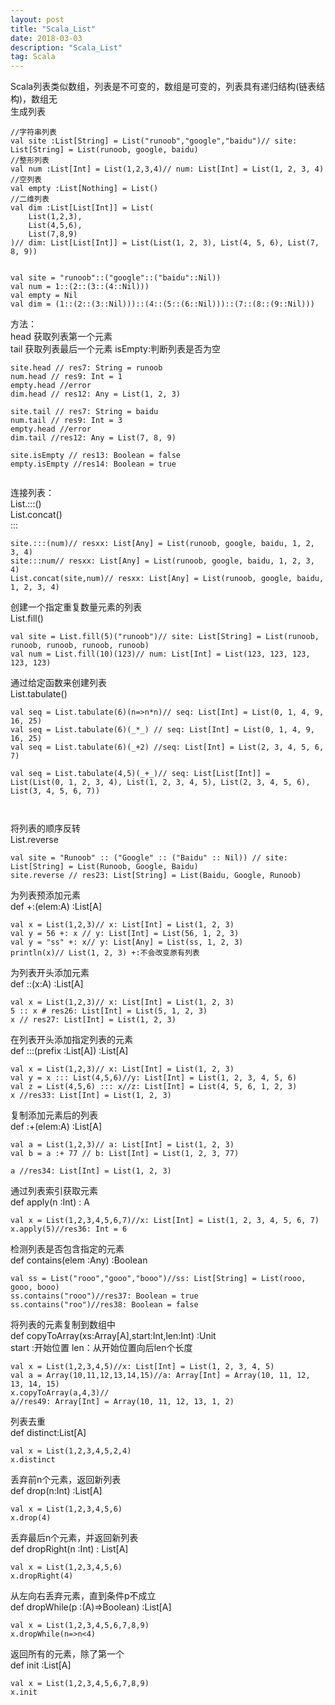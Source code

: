 ```yaml
---
layout: post
title: "Scala_List"
date: 2018-03-03
description: "Scala_List"
tag: Scala
--- 
```

Scala列表类似数组，列表是不可变的，数组是可变的，列表具有递归结构(链表结构)，数组无  
生成列表

```
//字符串列表
val site :List[String] = List("runoob","google","baidu")// site: List[String] = List(runoob, google, baidu)
//整形列表
val num :List[Int] = List(1,2,3,4)// num: List[Int] = List(1, 2, 3, 4)
//空列表
val empty :List[Nothing] = List()
//二维列表
val dim :List[List[Int]] = List(
    List(1,2,3),
    List(4,5,6),
    List(7,8,9)
)// dim: List[List[Int]] = List(List(1, 2, 3), List(4, 5, 6), List(7, 8, 9))


val site = "runoob"::("google"::("baidu"::Nil))
val num = 1::(2::(3::(4::Nil)))
val empty = Nil
val dim = (1::(2::(3::Nil)))::(4::(5::(6::Nil)))::(7::(8::(9::Nil)))

```
方法：  
head 获取列表第一个元素  
tail 获取列表最后一个元素
isEmpty:判断列表是否为空

```
site.head // res7: String = runoob
num.head // res9: Int = 1
empty.head //error
dim.head // res12: Any = List(1, 2, 3)

site.tail // res7: String = baidu
num.tail // res9: Int = 3
empty.head //error
dim.tail //res12: Any = List(7, 8, 9)

site.isEmpty // res13: Boolean = false
empty.isEmpty //res14: Boolean = true


```
连接列表：  
List.:::()    
List.concat()  
:::

```
site.:::(num)// resxx: List[Any] = List(runoob, google, baidu, 1, 2, 3, 4)
site:::num// resxx: List[Any] = List(runoob, google, baidu, 1, 2, 3, 4)
List.concat(site,num)// resxx: List[Any] = List(runoob, google, baidu, 1, 2, 3, 4)
```

创建一个指定重复数量元素的列表  
List.fill()
```
val site = List.fill(5)("runoob")// site: List[String] = List(runoob, runoob, runoob, runoob, runoob)
val num = List.fill(10)(123)// num: List[Int] = List(123, 123, 123, 123, 123)

```

通过给定函数来创建列表  
List.tabulate()

```
val seq = List.tabulate(6)(n=>n*n)// seq: List[Int] = List(0, 1, 4, 9, 16, 25)
val seq = List.tabulate(6)(_*_) // seq: List[Int] = List(0, 1, 4, 9, 16, 25)
val seq = List.tabulate(6)(_+2) //seq: List[Int] = List(2, 3, 4, 5, 6, 7)

val seq = List.tabulate(4,5)(_+_)// seq: List[List[Int]] = List(List(0, 1, 2, 3, 4), List(1, 2, 3, 4, 5), List(2, 3, 4, 5, 6), List(3, 4, 5, 6, 7))



```
将列表的顺序反转  
List.reverse

```
val site = "Runoob" :: ("Google" :: ("Baidu" :: Nil)) // site: List[String] = List(Runoob, Google, Baidu)
site.reverse // res23: List[String] = List(Baidu, Google, Runoob)

```

为列表预添加元素  
def +:(elem:A) :List[A]
```
val x = List(1,2,3)// x: List[Int] = List(1, 2, 3)
val y = 56 +: x // y: List[Int] = List(56, 1, 2, 3)
val y = "ss" +: x// y: List[Any] = List(ss, 1, 2, 3)
println(x)// List(1, 2, 3) +:不会改变原有列表
```
为列表开头添加元素  
def ::(x:A) :List[A] 
```
val x = List(1,2,3)// x: List[Int] = List(1, 2, 3)
5 :: x # res26: List[Int] = List(5, 1, 2, 3)
x // res27: List[Int] = List(1, 2, 3)

```
在列表开头添加指定列表的元素  
def :::(prefix :List[A]) :List[A]
```
val x = List(1,2,3)// x: List[Int] = List(1, 2, 3)
val y = x ::: List(4,5,6)//y: List[Int] = List(1, 2, 3, 4, 5, 6)
val z = List(4,5,6) ::: x//z: List[Int] = List(4, 5, 6, 1, 2, 3)
x //res33: List[Int] = List(1, 2, 3)

```
复制添加元素后的列表  
def :+(elem:A) :List[A]
```
val a = List(1,2,3)// a: List[Int] = List(1, 2, 3)
val b = a :+ 77 // b: List[Int] = List(1, 2, 3, 77)

a //res34: List[Int] = List(1, 2, 3)

```
通过列表索引获取元素  
def apply(n :Int) : A
```
val x = List(1,2,3,4,5,6,7)//x: List[Int] = List(1, 2, 3, 4, 5, 6, 7)
x.apply(5)//res36: Int = 6

```

检测列表是否包含指定的元素  
def contains(elem :Any) :Boolean
```
val ss = List("rooo","gooo","booo")//ss: List[String] = List(rooo, gooo, booo)
ss.contains("rooo")//res37: Boolean = true
ss.contains("roo")//res38: Boolean = false

```
将列表的元素复制到数组中  
def copyToArray(xs:Array[A],start:Int,len:Int) :Unit  
start :开始位置
len：从开始位置向后len个长度

```
val x = List(1,2,3,4,5)//x: List[Int] = List(1, 2, 3, 4, 5)
val a = Array(10,11,12,13,14,15)//a: Array[Int] = Array(10, 11, 12, 13, 14, 15)
x.copyToArray(a,4,3)//
a//res49: Array[Int] = Array(10, 11, 12, 13, 1, 2)

```
列表去重  
def distinct:List[A]
```
val x = List(1,2,3,4,5,2,4)
x.distinct
```
丢弃前n个元素，返回新列表  
def drop(n:Int) :List[A]
```
val x = List(1,2,3,4,5,6)
x.drop(4)
```
丢弃最后n个元素，并返回新列表  
def dropRight(n :Int) : List[A]
```
val x = List(1,2,3,4,5,6)
x.dropRight(4)
```
从左向右丢弃元素，直到条件p不成立  
def dropWhile(p :(A)=>Boolean) :List[A]
```
val x = List(1,2,3,4,5,6,7,8,9)
x.dropWhile(n=>n<4)

```
返回所有的元素，除了第一个  
def init :List[A]
```
val x = List(1,2,3,4,5,6,7,8,9)
x.init
```